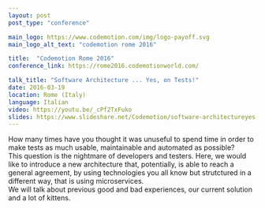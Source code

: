```yaml
---
layout: post
post_type: "conference"

main_logo: https://www.codemotion.com/img/logo-payoff.svg
main_logo_alt_text: "codemotion rome 2016"

title:  "Codemotion Rome 2016"
conference_link: https://rome2016.codemotionworld.com/

talk_title: "Software Architecture ... Yes, on Tests!"
date: 2016-03-19
location: Rome (Italy)
language: Italian
video: https://youtu.be/_cPf2TxFuko
slides: https://www.slideshare.net/Codemotion/software-architectureyes-on-tests
---
```

How many times have you thought it was unuseful to spend time in order to make tests as much usable, maintainable and automated as possible? 
<br> This question is the nightmare of developers and testers. Here, we would like to introduce a new architecture that, potentially, is able to reach a general agreement, by using technologies you all know but strutctured in a different way, that is using microservices.
<br>We will talk about previous good and bad experiences, our current solution and a lot of kittens.